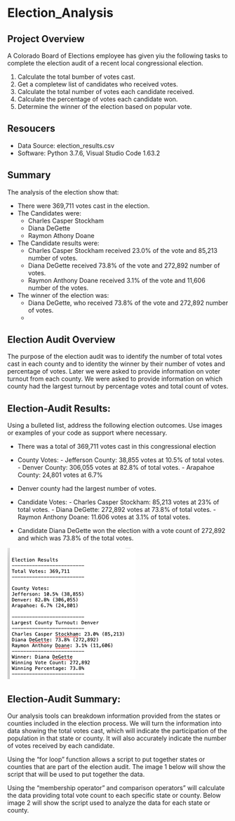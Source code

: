 # Election_Analysis

## Project Overview
A Colorado Board of Elections employee has given yiu the following tasks to complete the election audit of a recent local congressional election.

1. Calculate the total bumber of votes cast.
2. Get a completew list of candidates who received votes.
3. Calculate the total number of votes each candidate received.
4. Calculate the percentage of votes each candidate won.
5. Determine the winner of the election based on popular vote.

## Resoucers
- Data Source: election_results.csv
- Software:  Python 3.7.6, Visual Studio Code 1.63.2

## Summary
The analysis of the election show that:
- There were 369,711 votes cast in the election.
- The Candidates were:
    - Charles Casper Stockham
    - Diana DeGette
    - Raymon Athony Doane
- The Candidate results were:
    - Charles Casper Stockham received 23.0% of the vote and 85,213 number of votes.
    - Diana DeGette received 73.8% of the vote and 272,892 number of votes.
    - Raymon Anthony Doane received 3.1% of the vote and 11,606 number of the votes.
- The winner of the election was:
    - Diana DeGette, who received 73.8% of the vote and 272,892 number of votes.
    - 
## Election Audit Overview
The purpose of the election audit was to identify the number of total votes cast in each county and to identity the winner by their number of votes and percentage of votes.  Later we were asked to provide information on voter turnout from each county.  We were asked to provide information on which county had the largest turnout by percentage votes and total count of votes.



## Election-Audit Results:
Using a bulleted list, address the following election outcomes. Use images or examples of your code as support where necessary.
-	There was a total of 369,711 votes cast in this congressional election
-	County Votes:
    	- Jefferson County: 	38,855 votes at 10.5% of total votes.
        - Denver County:     	306,055 votes at 82.8% of total votes.
        - Arapahoe County:  	24,801 votes at 6.7%

-   Denver county had the largest number of votes.
-	Candidate Votes:
	    - Charles Casper Stockham:	85,213 votes at 23% of total votes.
        - Diana DeGette: 		272,892 votes at 73.8% of total votes.
        - Raymon Anthony Doane:	11.606 votes at 3.1% of total votes.

-   Candidate Diana DeGette won the election with a vote count of 272,892 and which was 73.8% of the total votes.

![image](https://github.com/bradrobe/Election_Analysis/blob/main/Election%20Results.png)


## Election-Audit Summary:
Our analysis tools can breakdown information provided from the states or counties included in the election process.  We will turn the information into data showing the total votes cast, which will indicate the participation of the population in that state or county.  It will also accurately indicate the number of votes received by each candidate.  

Using the “for loop” function allows a script to put together states or counties that are part of the election audit.  The image 1 below will show the script that will be used to put together the data.



Using the “membership operator” and comparison operators” will calculate the data providing total vote count to each specific state or county.  Below image 2 will show the script used to analyze the data for each state or county.




